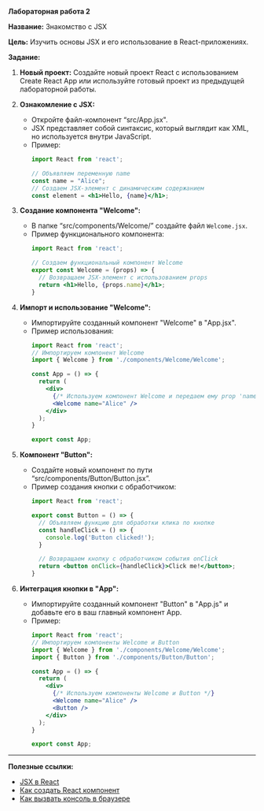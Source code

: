 
**Лабораторная работа 2**

**Название:** Знакомство с JSX

**Цель:** Изучить основы JSX и его использование в React-приложениях.


**Задание:**

1. **Новый проект:** Создайте новый проект React с использованием Create React App или используйте готовый проект из предыдущей лабораторной работы.

2. **Ознакомление с JSX:** 
    - Откройте файл-компонент “src/App.jsx".
    - JSX представляет собой синтаксис, который выглядит как XML, но используется внутри JavaScript.
    - Пример:
      ```jsx
      import React from 'react';

      // Объявляем переменную name
      const name = "Alice";
      // Создаем JSX-элемент с динамическим содержанием
      const element = <h1>Hello, {name}</h1>;
      ```

3. **Создание компонента "Welcome":**
    - В папке “src/components/Welcome/” создайте файл `Welcome.jsx`.
    - Пример функционального компонента:
      ```jsx
      import React from 'react';

      // Создаем функциональный компонент Welcome
      export const Welcome = (props) => {
        // Возвращаем JSX-элемент с использованием props
        return <h1>Hello, {props.name}</h1>;
      }
      ```

4. **Импорт и использование "Welcome":**
    - Импортируйте созданный компонент "Welcome" в "App.jsx".
    - Пример использования:
      ```jsx
      import React from 'react';
      // Импортируем компонент Welcome
      import { Welcome } from './components/Welcome/Welcome';

      const App = () => {
        return (
          <div>
            {/* Используем компонент Welcome и передаем ему prop 'name' */}
            <Welcome name="Alice" />
          </div>
        );
      }

      export const App;
      ```

5. **Компонент "Button":**
    - Создайте новый компонент по пути “src/components/Button/Button.jsx”.
    - Пример создания кнопки с обработчиком:
      ```jsx
      import React from 'react';

      export const Button = () => {
        // Объявляем функцию для обработки клика по кнопке
        const handleClick = () => {
          console.log('Button clicked!');
        }

        // Возвращаем кнопку с обработчиком события onClick
        return <button onClick={handleClick}>Click me!</button>;
      }
      ```

6. **Интеграция кнопки в "App":**
    - Импортируйте созданный компонент "Button" в "App.js" и добавьте его в ваш главный компонент App.
    - Пример:
      ```jsx
      import React from 'react';
      // Импортируем компоненты Welcome и Button
      import { Welcome } from './components/Welcome/Welcome';
      import { Button } from './components/Button/Button';

      const App = () => {
        return (
          <div>
            {/* Используем компоненты Welcome и Button */}
            <Welcome name="Alice" />
            <Button />
          </div>
        );
      }

      export const App;
      ```

---

**Полезные ссылки:**

- [JSX в React](https://itchief.ru/react/jsx)
- [Как создать React компонент](https://reactdev.ru/learn/your-first-component/#1)
- [Как вызвать консоль в браузере](https://help.mail.ru/mail/helpful/console)

